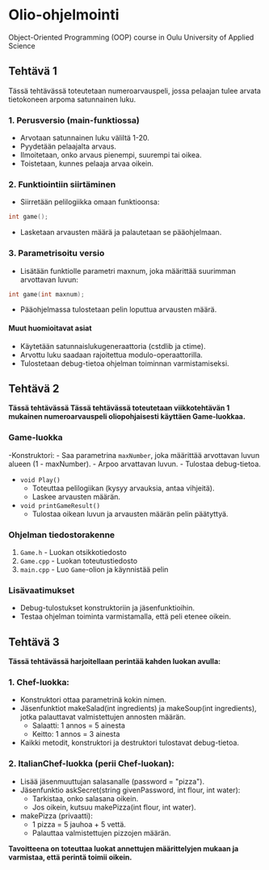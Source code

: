 # Olio-ohjelmointi
Object-Oriented Programming (OOP) course in Oulu University of Applied Science

## Tehtävä 1

Tässä tehtävässä toteutetaan numeroarvauspeli, jossa pelaajan tulee arvata tietokoneen arpoma satunnainen luku.

### 1. Perusversio (main-funktiossa)
- Arvotaan satunnainen luku väliltä 1-20.
- Pyydetään pelaajalta arvaus.
- Ilmoitetaan, onko arvaus pienempi, suurempi tai oikea.
- Toistetaan, kunnes pelaaja arvaa oikein.

### 2. Funktiointiin siirtäminen
- Siirretään pelilogiikka omaan funktioonsa:

```cpp
int game();
```

- Lasketaan arvausten määrä ja palautetaan se pääohjelmaan.

### 3. Parametrisoitu versio
- Lisätään funktiolle parametri maxnum, joka määrittää suurimman arvottavan luvun:

```cpp
int game(int maxnum);
```
    
- Pääohjelmassa tulostetaan pelin loputtua arvausten määrä.

#### Muut huomioitavat asiat
- Käytetään satunnaislukugeneraattoria (cstdlib ja ctime).
- Arvottu luku saadaan rajoitettua modulo-operaattorilla.
- Tulostetaan debug-tietoa ohjelman toiminnan varmistamiseksi.

## Tehtävä 2

**Tässä tehtävässä Tässä tehtävässä toteutetaan viikkotehtävän 1 mukainen numeroarvauspeli oliopohjaisesti käyttäen Game-luokkaa.** 

### Game-luokka
-Konstruktori:
    - Saa parametrina ```maxNumber```, joka määrittää arvottavan luvun alueen (1 - maxNumber).
    - Arpoo arvattavan luvun.
    - Tulostaa debug-tietoa.
- ```void Play()```
    - Toteuttaa pelilogiikan (kysyy arvauksia, antaa vihjeitä).
    - Laskee arvausten määrän.
- ```void printGameResult()```
    - Tulostaa oikean luvun ja arvausten määrän pelin päätyttyä.

### Ohjelman tiedostorakenne
1. ```Game.h``` - Luokan otsikkotiedosto
2. ```Game.cpp``` - Luokan toteutustiedosto
3. ```main.cpp``` - Luo ```Game```-olion ja käynnistää pelin


### Lisävaatimukset
- Debug-tulostukset konstruktoriin ja jäsenfunktioihin.
- Testaa ohjelman toiminta varmistamalla, että peli etenee oikein.

## Tehtävä 3

**Tässä tehtävässä harjoitellaan perintää kahden luokan avulla:** 

### 1. Chef-luokka:
- Konstruktori ottaa parametrinä kokin nimen.
- Jäsenfunktiot makeSalad(int ingredients) ja makeSoup(int ingredients), jotka palauttavat valmistettujen annosten määrän.
    - Salaatti: 1 annos = 5 ainesta
    - Keitto: 1 annos = 3 ainesta
- Kaikki metodit, konstruktori ja destruktori tulostavat debug-tietoa.

### 2. ItalianChef-luokka (perii Chef-luokan):
- Lisää jäsenmuuttujan salasanalle (password = "pizza").
- Jäsenfunktio askSecret(string givenPassword, int flour, int water):
    - Tarkistaa, onko salasana oikein.
    - Jos oikein, kutsuu makePizza(int flour, int water).
- makePizza (privaatti):
    - 1 pizza = 5 jauhoa + 5 vettä.
    - Palauttaa valmistettujen pizzojen määrän.

**Tavoitteena on toteuttaa luokat annettujen määrittelyjen mukaan ja varmistaa, että perintä toimii oikein.** 